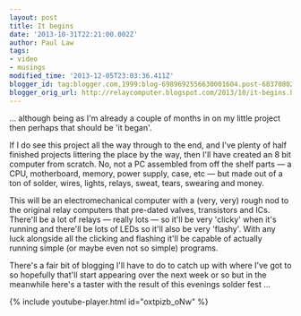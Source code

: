 ```yaml
---
layout: post
title: It begins
date: '2013-10-31T22:21:00.002Z'
author: Paul Law
tags:
- video
- musings
modified_time: '2013-12-05T23:03:36.411Z'
blogger_id: tag:blogger.com,1999:blog-6989692556630001604.post-6837080279750673758
blogger_orig_url: http://relaycomputer.blogspot.com/2013/10/it-begins.html
---
```


... although being as I'm already a couple of months in on my little project 
then perhaps that should be 'it began'.

If I do see this project all the way through to the end, and I've plenty of 
half finished projects littering the place by the way, then I'll have created 
an 8 bit computer from scratch. No, not a PC assembled from off the shelf 
parts — a CPU, motherboard, memory, power supply, case, etc — but made out of 
a ton of solder, wires, lights, relays, sweat, tears, swearing and money. 

This will be an electromechanical computer with a (very, very) rough nod to 
the original relay computers that pre-dated valves, transistors and ICs. 
There'll be a lot of relays — really lots — so it'll be very 'clicky' when 
it's running and there'll be lots of LEDs so it'll also be very 'flashy'. 
With any luck alongside all the clicking and flashing it'll be capable of 
actually running simple (or maybe even not so simple) programs.

There's a fair bit of blogging I'll have to do to catch up with where I've 
got to so hopefully that'll start appearing over the next week or so but in
the meanwhile here's a taster with the result 
of this evenings solder fest ...

{% include youtube-player.html id="oxtpizb_oNw" %}